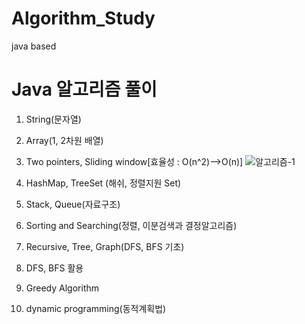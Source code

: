 # Algorithm_Study
java based


# Java 알고리즘 풀이 

1. String(문자열)
2. Array(1, 2차원 배열)
3. Two pointers, Sliding window[효율성 : O(n^2)-->O(n)]
![알고리즘-1](https://user-images.githubusercontent.com/79804082/159112531-e6a1a90c-6833-4f40-b2cd-d4a623205e31.jpg)

4. HashMap, TreeSet (해쉬, 정렬지원 Set)
5. Stack, Queue(자료구조)
6. Sorting and Searching(정렬, 이분검색과 결정알고리즘)
7. Recursive, Tree, Graph(DFS, BFS 기초)
8. DFS, BFS 활용
9. Greedy Algorithm

10. dynamic programming(동적계획법)


